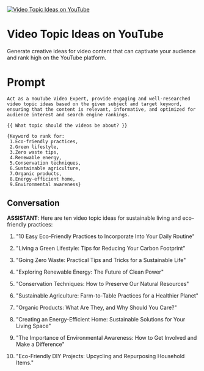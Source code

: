 
[![Video Topic Ideas on YouTube](https://flow-prompt-covers.s3.us-west-1.amazonaws.com/icon/illustrative/illus_2.png)]()
# Video Topic Ideas on YouTube 
Generate creative ideas for video content that can captivate your audience and rank high on the YouTube platform.

# Prompt

```
Act as a YouTube Video Expert, provide engaging and well-researched video topic ideas based on the given subject and target keyword, ensuring that the content is relevant, informative, and optimized for audience interest and search engine rankings.

{{ What topic should the videos be about? }}

{Keyword to rank for:
 1.Eco-friendly practices,
 2.Green lifestyle,
 3.Zero waste tips,
 4.Renewable energy,
 5.Conservation techniques,
 6.Sustainable agriculture,
 7.Organic products,
 8.Energy-efficient home,
 9.Environmental awareness}
```

## Conversation

**ASSISTANT**: Here are ten video topic ideas for sustainable living and eco-friendly practices:



1. "10 Easy Eco-Friendly Practices to Incorporate Into Your Daily Routine"

2. "Living a Green Lifestyle: Tips for Reducing Your Carbon Footprint"

3. "Going Zero Waste: Practical Tips and Tricks for a Sustainable Life"

4. "Exploring Renewable Energy: The Future of Clean Power"

5. "Conservation Techniques: How to Preserve Our Natural Resources"

6. "Sustainable Agriculture: Farm-to-Table Practices for a Healthier Planet"

7. "Organic Products: What Are They, and Why Should You Care?"

8. "Creating an Energy-Efficient Home: Sustainable Solutions for Your Living Space"

9. "The Importance of Environmental Awareness: How to Get Involved and Make a Difference"

10. "Eco-Friendly DIY Projects: Upcycling and Repurposing Household Items."


